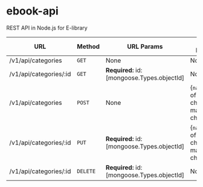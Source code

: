 # ebook-api
REST API in Node.js for E-library

| URL                    | Method   | URL Params                                 | Data Params                                     | Success | Error |
|------------------------|----------|--------------------------------------------|-------------------------------------------------|---------|-------|
| /v1/api/categories     | `GET`    | None                                       | None                                            |         |       |
| /v1/api/categories/:id | `GET`    | **Required:** id:[mongoose.Types.objectId] | None                                            |         |       |
| /v1/api/categories     | `POST`   | None                                       | {`name`:String of min 5 chars and max 10 chars} |         |       |
| /v1/api/categories/:id | `PUT`    | **Required:** id:[mongoose.Types.objectId] | {`name`:String of min 5 chars and max 10 chars} |         |       |
| /v1/api/categories/:id | `DELETE` | **Required:** id:[mongoose.Types.objectId] | None                                            |         |       |
